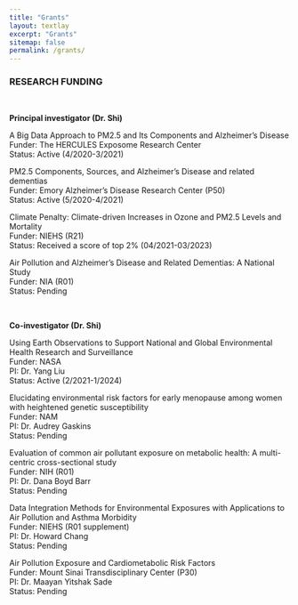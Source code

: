 ```yaml
---
title: "Grants"
layout: textlay
excerpt: "Grants"
sitemap: false
permalink: /grants/
---
```



<div class="row">
<div class="col-sm-10 clearfix">

### RESEARCH FUNDING 
<p><br/></p>
<b> Principal investigator (Dr. Shi) </b><br/>

<p>A Big Data Approach to PM2.5 and Its Components and Alzheimer’s Disease <br/>
Funder: The HERCULES Exposome Research Center <br/>
Status: Active (4/2020-3/2021) <br/></p>

<p>PM2.5 Components, Sources, and Alzheimer’s Disease and related dementias <br/>
Funder: Emory Alzheimer’s Disease Research Center (P50) <br/>
Status: Active (5/2020-4/2021) <br/></p>

<p>Climate Penalty: Climate-driven Increases in Ozone and PM2.5 Levels and Mortality <br/>
Funder: NIEHS (R21) <br/>
Status: Received a score of top 2% (04/2021-03/2023) <br/></p>

<p>Air Pollution and Alzheimer’s Disease and Related Dementias: A National Study <br/>
Funder: NIA (R01) <br/>
Status: Pending <br/></p>

<p><br/></p>
<b>Co-investigator (Dr. Shi)</b> <br/>

<p>Using Earth Observations to Support National and Global Environmental Health Research and Surveillance <br/>
Funder: NASA <br/>
PI: Dr. Yang Liu <br/>
Status: Active (2/2021-1/2024) <br/></p>

<p>Elucidating environmental risk factors for early menopause among women with heightened genetic susceptibility <br/>
Funder: NAM <br/>
PI: Dr. Audrey Gaskins <br/>
Status: Pending<br/></p>

<p>Evaluation of common air pollutant exposure on metabolic health: A multi-centric cross-sectional study <br/>
Funder: NIH (R01) <br/>
PI: Dr. Dana Boyd Barr <br/>
Status: Pending<br/></p>

<p>Data Integration Methods for Environmental Exposures with Applications to Air Pollution and Asthma Morbidity <br/>
Funder: NIEHS (R01 supplement) <br/>
PI: Dr. Howard Chang <br/>
Status: Pending <br/></p>

<p>Air Pollution Exposure and Cardiometabolic Risk Factors <br/>
Funder: Mount Sinai Transdisciplinary Center (P30) <br/>
PI: Dr. Maayan Yitshak Sade <br/>
Status: Pending <br/></p>


<p><br/></p>

